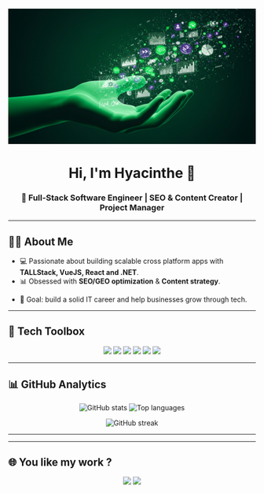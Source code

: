 <!-- Banner or Header -->
<p align="center">
  <img src="https://raw.githubusercontent.com/mbh00/assets/main/img/mbh1.jpg" alt="Banner showing Hyacinthe's tagline" />
</p>

<h1 align="center">Hi, I'm Hyacinthe 👋</h1>
<h3 align="center">🚀 Full-Stack Software Engineer | SEO & Content Creator | Project Manager</h3>

---

## 👨‍💻 About Me  

- 💻 Passionate about building scalable cross platform apps with **TALLStack, VueJS, React and .NET**.  
- 📊 Obsessed with **SEO/GEO optimization** & **Content strategy**.
<!--
- 🌍 Based in **Cameroon**, working remotely worldwide.  
- 📚 Running [**ExamBoot**](https://examboot.net) – an **AI-powered exam prep hub**.  -->
- 🎯 Goal: build a solid IT career and help businesses grow through tech.  

---

## 🧰 Tech Toolbox  

<p align="center">
  <img src="https://img.shields.io/badge/PHP-777BB4?logo=php&logoColor=white" />
  <img src="https://img.shields.io/badge/Laravel-FF2D20?logo=laravel&logoColor=white" />
  <img src="https://img.shields.io/badge/MySQL-005C84?logo=mysql&logoColor=white" />
  <img src="https://img.shields.io/badge/Bootstrap-7952B3?logo=bootstrap&logoColor=white" />
  <img src="https://img.shields.io/badge/Docker-2496ED?logo=docker&logoColor=white" />
  <img src="https://img.shields.io/badge/SEO-4285F4?logo=google&logoColor=white" />
</p>

---

## 📊 GitHub Analytics  

<p align="center">
  <img src="https://githubreadmestats-12ib358jv-hyacinthe-medjo-s-projects.vercel.app/api?username=mbh00&show_icons=true&theme=radical" alt="GitHub stats" height="165" />
  <img src="https://githubreadmestats-12ib358jv-hyacinthe-medjo-s-projects.vercel.app/api/top-langs/?username=mbh00&layout=compact&theme=radical" alt="Top languages" height="165" />
</p>

<p align="center">
  <img src="https://github-readme-streak-stats.herokuapp.com/?user=mbh00&theme=radical" alt="GitHub streak" />
</p>

---
<!--
## 🚀 Featured Projects  

- 🔗 [**ExamBoot**](https://github.com/yourusername/eee) – AI-powered exam prep platform.  
- 📖 [**CornerLib**](https://github.com/yourusername/eee) – Digital library explorer.  
- 🌐 [**Markets Times**](https://github.com/yourusername/eee) – Stock & finance insights platform.  
 -->
---

## 🌐 You like my work ?

<p align="center">
  <a href="https://www.linkedin.com/in/yourprofile"><img src="https://img.shields.io/badge/LinkedIn-0A66C2?style=for-the-badge&logo=linkedin&logoColor=white" /></a>
  <a href="https://twitter.com/yourhandle"><img src="https://img.shields.io/badge/Twitter-1DA1F2?style=for-the-badge&logo=twitter&logoColor=white" /></a>
</p>
